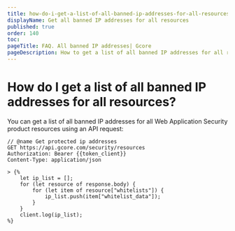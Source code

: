 ```yaml
---
title: how-do-i-get-a-list-of-all-banned-ip-addresses-for-all-resources
displayName: Get all banned IP addresses for all resources
published: true
order: 140
toc:
pageTitle: FAQ. All banned IP addresses| Gcore
pageDescription: How to get a list of all banned IP addresses for all resources via the API request. 
---
```

#  How do I get a list of all banned IP addresses for all resources?

You can get a list of all banned IP addresses for all Web Application Security product resources using an API request:

```
// @name Get protected ip addresses
GET https://api.gcore.com/security/resources
Authorization: Bearer {{token_client}}
Content-Type: application/json

> {%
	let ip_list = [];
	for (let resource of response.body) {
    	for (let item of resource["whitelists"]) {
        	ip_list.push(item["whitelist_data"]);
    	}
	}
	client.log(ip_list);
%}
```